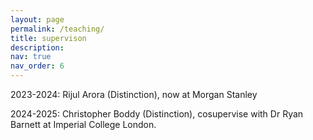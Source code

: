 ```yaml
---
layout: page
permalink: /teaching/
title: supervison
description: 
nav: true
nav_order: 6
---
```


<div class="w3-container w3-content w3-center w3-padding-64" style="max-width:800px" id="band">
     <p class="w3-justify"> 2023-2024: Rijul Arora (Distinction), now at Morgan Stanley  </p>
      <p class="w3-justify">2024-2025: Christopher Boddy (Distinction), cosupervise with Dr Ryan Barnett at Imperial College London. </p>
    
  </div> 


